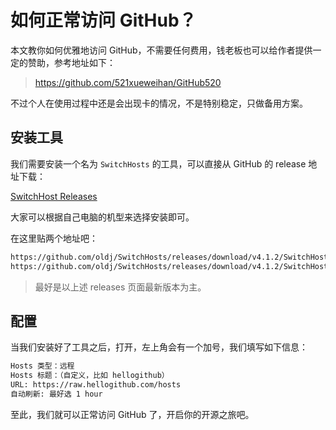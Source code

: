 # 如何正常访问 GitHub？

本文教你如何优雅地访问 GitHub，不需要任何费用，钱老板也可以给作者提供一定的赞助，参考地址如下：

> https://github.com/521xueweihan/GitHub520

不过个人在使用过程中还是会出现卡的情况，不是特别稳定，只做备用方案。

## 安装工具

我们需要安装一个名为 `SwitchHosts` 的工具，可以直接从 GitHub 的 release 地址下载：

[SwitchHost Releases](https://github.com/oldj/SwitchHosts/releases)

大家可以根据自己电脑的机型来选择安装即可。

<CloudinaryImg publicId='tool/switchhost-download_ilseh0' alt='switchhost-download'/>


在这里贴两个地址吧：

```bash
https://github.com/oldj/SwitchHosts/releases/download/v4.1.2/SwitchHosts_windows_installer_x64_4.1.2.6086.exe
https://github.com/oldj/SwitchHosts/releases/download/v4.1.2/SwitchHosts_mac_arm64_4.1.2.6086.dmg
```

> 最好是以上述 releases 页面最新版本为主。

## 配置

当我们安装好了工具之后，打开，左上角会有一个加号，我们填写如下信息：

```bash
Hosts 类型：远程
Hosts 标题：（自定义，比如 hellogithub）
URL: https://raw.hellogithub.com/hosts
自动刷新: 最好选 1 hour
```

<CloudinaryImg publicId='tool/switchhost-config_qjhkuk' alt='switchhost-config'/>

至此，我们就可以正常访问 GitHub 了，开启你的开源之旅吧。